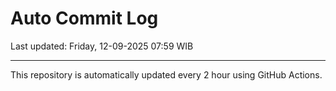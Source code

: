 # Auto Commit Log

Last updated: Friday, 12-09-2025 07:59 WIB

---

This repository is automatically updated every 2 hour using GitHub Actions.
